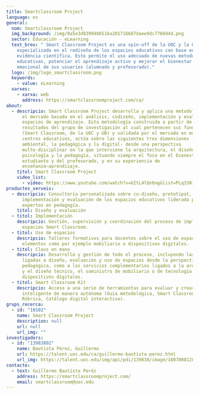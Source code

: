 ```yaml
---
title: Smartclassroom Project
language: es
general:
  nom: Smartclassroom Project
  img_background: /img/0a5e3d8399408516a201716607daee9dc776694d.png
  sector: Educación - eLearning
  text_breu: " Smart Classroom Project es una spín-off de la UOC y la UB
    especializada en el rediseño de los espacios educativos con base en la
    evidencia científica. Esto permite el uso adecuado de nuevas metodologías
    educativas, potenciar el aprendizaje activo y mejorar el bienestar físico y
    emocional de sus usuarios (alumnado y profesorado)."
  logo: /img/logo_smartclassroom.png
  keywords:
    - value: eLearning
  xarxes:
    - xarxa: web
      address: https://smartclassroomproject.com/ca/
about:
  - descripcio: Smart Classroom Project desarrolla y aplica una metodología única en
      el mercado basada en el análisis, codiseño, implementación y evaluación de
      espacios de aprendizaje. Esta metodología construida a partir de los
      resultados del grupo de investigación al cual pertenecen sus fundadores
      (Smart Classroom, de la UOC y UB) y validada por el mercado en más de 30
      centros educativos, actúa sobre las siguientes tres dimensiones -el
      ambiental, la pedagógica y la digital- desde una perspectiva
      multe-disciplinar en la que interviene la arquitectura, el diseño, la
      psicología y la pedagogía, situando siempre el foco en el bienestar del
      estudiante y del profesorado, y en su experiencia de
      enseñanza–aprendizaje.
    titol: Smart Classroom Project
    video_list:
      - video: https://www.youtube.com/watch?v=bItL4lQn6ng&list=PLq3301Atrd_cjwzqgSI97NAm4NydENhdh
productes_serveis:
  - descripcio: Consultoría personalizada sobre co-diseño, prototipat,
      implementación y evaluación de los espacios educativos liderada por
      expertos en pedagogía.
    titol: Diseño y evaluación
  - titol: Implementación
    descripcio: Gestión, supervisión y coordinación del proceso de implementación de
      espacios Smart Classroom.
  - titol: Uso de espacios
    descripcio: Talleres formativos para docentes sobre el uso de espacios y otros
      elementos como por ejemplo mobiliario o dispositivos digitales.
  - titol: Claus en mano
    descripcio: Desarrollo y gestión de todo el proceso, incluyendo las tareas
      ligadas a diseño, evaluación y uso de espacios desde la perspectiva
      pedagógica, como a los servicios complementarios ligados a la arquitectura
      y el diseño técnico, el suministro de mobiliario o de tecnología y
      dispositivos digitales.
  - titol: Smart Classroom Kit
    descripcio: Acceso a una serie de herramientas para evaluar y crear una aula
      inteligente de manera autónoma (Guía metodológica, Smart Classroom
      Rúbrica, Catálogo digital interactivo).
grups_recerca:
  - id: "10102"
    name: Smart Classroom Project
    description: null
    url: null
    url_img: ""
investigadors:
  - id: "13983802"
    name: Bautista Pérez, Guillermo
    url: https://talent.uoc.edu/ca/guillermo-bautista-perez.html
    url_img: https://talent.uoc.edu/img/api/pdi/139838/image/1607008128415
contacte:
  - text: Guillermo Bautista Peréz
    address: https://smartclassroomproject.com/
    email: smartclassroom@uoc.edu
---
```

